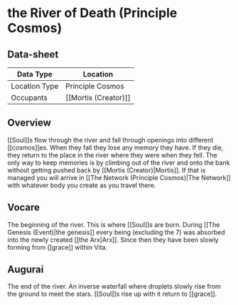 # the River of Death (Principle Cosmos)

## Data-sheet

| Data Type | Location |
| --- | --- |
| Location Type | Principle Cosmos |
| Occupants | [[Mortis (Creator)]] |

## Overview

[[Soul]]s flow through the river and fall through openings into different [[cosmos]]es. When they fall they lose any memory they have. If they die, they return to the place in the river where they were when they fell. The only way to keep memories is by climbing out of the river and onto the bank without getting pushed back by [[Mortis (Creator)|Mortis]]. If that is managed you will arrive in [[The Network (Principle Cosmos)|The Network]] with whatever body you create as you travel there.

## Vocare

The beginning of the river. This is where [[Soul]]s are born. During [[The Genesis (Event)|the genesis]] every being (excluding the 7) was absorbed into the newly created [[the Arx|Arx]]. Since then they have been slowly forming from [[grace]] within Vita.

## Augurai

The end of the river. An inverse waterfall where droplets slowly rise from the ground to meet the stars. [[Soul]]s rise up with it return to [[grace]].
